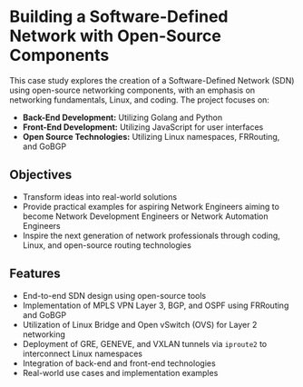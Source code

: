 # Building a Software-Defined Network with Open-Source Components

This case study explores the creation of a Software-Defined Network (SDN) using open-source networking components, with an emphasis on networking fundamentals, Linux, and coding. The project focuses on:

- **Back-End Development:** Utilizing Golang and Python  
- **Front-End Development:** Utilizing JavaScript for user interfaces  
- **Open Source Technologies:** Utilizing Linux namespaces, FRRouting, and GoBGP  

## Objectives

- Transform ideas into real-world solutions  
- Provide practical examples for aspiring Network Engineers aiming to become Network Development Engineers or Network Automation Engineers  
- Inspire the next generation of network professionals through coding, Linux, and open-source routing technologies  

## Features

- End-to-end SDN design using open-source tools  
- Implementation of MPLS VPN Layer 3, BGP, and OSPF using FRRouting and GoBGP
- Utilization of Linux Bridge and Open vSwitch (OVS) for Layer 2 networking
- Deployment of GRE, GENEVE, and VXLAN tunnels via `iproute2` to interconnect Linux namespaces
- Integration of back-end and front-end technologies  
- Real-world use cases and implementation examples  
